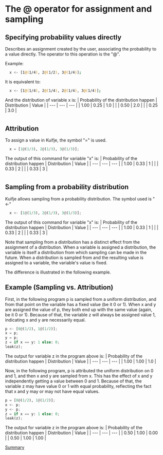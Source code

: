 # The @ operator for assignment and sampling

## Specifying probability values directly

Describes an assignment created by the user, associating
the probability to a value directly. The operator to
this operation is the "@".

Example:
```sh
  x <- [1@(1/4), 2@(1/2), 3@(1/4)];
```

It is equivalent to:
```sh
  x <- [1@(1/4), 2@(1/4), 2@(1/4), 3@(1/4)];
```

And the distribution of variable x is:
| Probability of the distribution happen | Distribution | Value | 
| --- | --- | --- |
| 1.00 | 0.25 | 1.0 |
| | 0.50 | 2.0 |
| | 0.25 | 3.0 |

#

## Attribution

To assign a value in Kuifje, the symbol "=" is used.

```python
  x = [1@(1/3), 2@(1/3), 3@(1/3)];
```

The output of this command for variable "x" is:
| Probability of the distribution happen | Distribution | Value | 
| --- | --- | --- |
| 1.00 | 0.33 | 1 |
| | 0.33 | 2 |
| | 0.33 | 3 |

#

## Sampling from a probability distribution

Kuifje allows sampling from a probability distribution. The symbol used is "<-"

```python
  x <- [1@(1/3), 2@(1/3), 3@(1/3)];
```

The output of this command for variable "x" is:
| Probability of the distribution happen | Distribution | Value | 
| --- | --- | --- |
| 1.00 | 0.33 | 1 |
| | 0.33 | 2 |
| | 0.33 | 3 |

Note that sampling from a distribution has a distinct effect from the assignment of a distribution.
When a variable is assigned a distribution, the variable is itself a distribution from which sampling can be made in the future.
When a distribution is sampled from and the resulting value is assigned to a variable, the variable's value is fixed.

The difference is illustrated in the following example.

## Example (Sampling vs. Attribution)

First, in the following program p is sampled from a uniform distribution, and from that point on the variable has a fixed value (be it 0 or 1). When x and y are assigned the value of p, they both end up with the same value (again, be it 0 or 1). Because of that, the variable z will always be assigned value 1, indicating x and y are necessarily equal.

```python
p <- [0@(1/2), 1@(1/2)];
x = p;
y = p;
z = if x == y: 1 else: 0;
leak(z);
```

The output for variable z in the program above is:
| Probability of the distribution happen | Distribution | Value | 
| --- | --- | --- |
| 1.00 | 1.00 | 1.0 |

Now, in the following program, p is attributed the uniform distribution on 0 and 1, and then x and y are sampled from x. This has the effect of x and y independently getting a value between 0 and 1.  Because of that, the variable z may have value 0 or 1 with equal probability, reflecting the fact that x and y may or may not have equal values.

```python
p = [0@(1/2), 1@(1/2)];
x <- p;
y <- p;
z = if x == y: 1 else: 0;
leak(z);
```

The output for variable z in the program above is:
| Probability of the distribution happen | Distribution | Value | 
| --- | --- | --- |
| 0.50 | 1.00 | 0.00 |
| 0.50 | 1.00 | 1.00 |


[Summary](https://github.com/gleisonsdm/Kuifje-Documentation)
